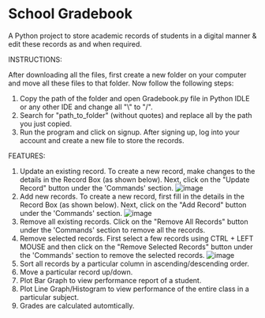 # School Gradebook

A Python project to store academic records of students in a digital manner & edit these records as and when required.

INSTRUCTIONS:

After downloading all the files, first create a new folder on your computer and move all these files to that folder. Now follow the following steps:
1) Copy the path of the folder and open Gradebook.py file in Python IDLE or any other IDE and change all "\\" to "/".
2) Search for "path_to_folder" (without quotes) and replace all by the path you just copied.
3) Run the program and click on signup. After signing up, log into your account and create a new file to store the records.




FEATURES:
1) Update an existing record.
To create a new record, make changes to the details in the Record Box (as shown below). Next, click on the "Update Record" button under the 'Commands' section.
![image](https://user-images.githubusercontent.com/115524391/211878225-cbb49bd6-564a-484a-b41b-7082274f5860.png)
2) Add new records.
To create a new record, first fill in the details in the Record Box (as shown below). Next, click on the "Add Record" button under the 'Commands' section.
![image](https://user-images.githubusercontent.com/115524391/211878225-cbb49bd6-564a-484a-b41b-7082274f5860.png)
3) Remove all existing records.
Click on the "Remove All Records" button under the 'Commands' section to remove all the records. 
5) Remove selected records.
First select a few records using CTRL + LEFT MOUSE and then click on the "Remove Selected Records" button under the 'Commands' section to remove the selected records.
![image](https://user-images.githubusercontent.com/115524391/211879416-afd4a8a8-bcfd-4b52-8083-79fadb0eac98.png)
7) Sort all records by a particular column in ascending/descending order.
8) Move a particular record up/down.
9) Plot Bar Graph to view performance report of a student.
10) Plot Line Graph/Histogram to view performance of the entire class in a particular subject.
11) Grades are calculated automtically.

